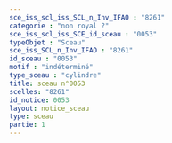 ```yaml
---
sce_iss_scl_iss_SCL_n_Inv_IFAO : "8261"
categorie : "non royal ?"
sce_iss_scl_iss_SCE_id_sceau : "0053"
typeObjet : "Sceau"
sce_iss_SCL_n_Inv_IFAO : "8261"
id_sceau : "0053"
motif : "indéterminé"
type_sceau : "cylindre"
title: sceau n°0053
scelles: "8261"
id_notice: 0053
layout: notice_sceau
type: sceau
partie: 1
---
```

